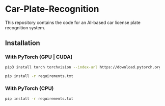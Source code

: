 # Car-Plate-Recognition
This repository contains the code for an AI-based car license plate recognition system.

## Installation

### With PyTorch (GPU | CUDA)
```bash
pip3 install torch torchvision --index-url https://download.pytorch.org/whl/cu118
```

```bash
pip install -r requirements.txt
```

### With PyTorch (CPU)
```bash
pip install -r requirements.txt
```